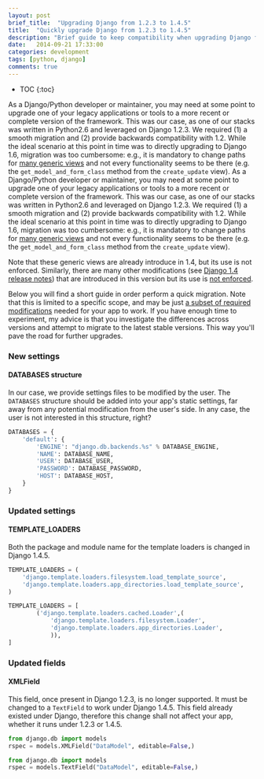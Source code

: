 ```yaml
---
layout: post
brief_title:  "Upgrading Django from 1.2.3 to 1.4.5"
title:  "Quickly upgrade Django from 1.2.3 to 1.4.5"
description: "Brief guide to keep compatibility when upgrading Django from 1.2.3 to 1.4.5"
date:   2014-09-21 17:33:00
categories: development
tags: [python, django]
comments: true
---
```


* TOC
{:toc}

As a Django/Python developer or maintainer, you may need at some point to upgrade one of your legacy applications or tools to a more recent or complete version of the framework. This was our case, as one of our stacks was written in Python2.6 and leveraged on Django 1.2.3. We required (1) a smooth migration and (2) provide backwards compatibility with 1.2. <!--more-->While the ideal scenario at this point in time was to directly upgrading to Django 1.6, migration was too cumbersome: e.g., it is mandatory to change paths for [many generic views](https://docs.djangoproject.com/en/1.4/topics/generic-views-migration/) and not every functionality seems to be there (e.g. the <code>get_model_and_form_class</code> method from the <code>create_update</code> view).
As a Django/Python developer or maintainer, you may need at some point to upgrade one of your legacy applications or tools to a more recent or complete version of the framework. This was our case, as one of our stacks was written in Python2.6 and leveraged on Django 1.2.3. We required (1) a smooth migration and (2) provide backwards compatibility with 1.2. While the ideal scenario at this point in time was to directly upgrading to Django 1.6, migration was too cumbersome: e.g., it is mandatory to change paths for [many generic views](https://docs.djangoproject.com/en/1.4/topics/generic-views-migration/) and not every functionality seems to be there (e.g. the <code>get_model_and_form_class</code> method from the <code>create_update</code> view).

Note that these generic views are already introduce in 1.4, but its use is not enforced. Similarly, there are many other modifications (see [Django 1.4 release notes](https://docs.djangoproject.com/en/1.5/releases/1.4/)) that are introduced in this version but its use is <u>not enforced</u>.

Below you will find a short guide in order perform a quick migration. Note that this is limited to a specific scope, and may be just <u>a subset of required modifications</u> needed for your app to work. If you have enough time to experiment, my advice is that you investigate the differences across versions and attempt to migrate to the latest stable versions. This way you'll pave the road for further upgrades.

### New settings

#### DATABASES structure

In our case, we provide settings files to be modified by the user. The <code>DATABASES</code> structure should be added into your app's static settings, far away from any potential modification from the user's side. In any case, the user is not interested in this structure, right?

```python
DATABASES = {
    'default': {
        'ENGINE': "django.db.backends.%s" % DATABASE_ENGINE,
        'NAME': DATABASE_NAME,
        'USER': DATABASE_USER,
        'PASSWORD': DATABASE_PASSWORD,
        'HOST': DATABASE_HOST,
    }
}
```

### Updated settings

#### TEMPLATE_LOADERS

Both the package and module name for the template loaders is changed in Django 1.4.5.

```python
TEMPLATE_LOADERS = (
    'django.template.loaders.filesystem.load_template_source',
    'django.template.loaders.app_directories.load_template_source',
)
```
```python
TEMPLATE_LOADERS = [
        ('django.template.loaders.cached.Loader',(
            'django.template.loaders.filesystem.Loader',
            'django.template.loaders.app_directories.Loader',
            )),
]
```

### Updated fields

#### XMLField

This field, once present in Django 1.2.3, is no longer supported. It must be changed to a <code>TextField</code> to work under Django 1.4.5. This field already existed under Django, therefore this change shall not affect your app, whether it runs under 1.2.3 or 1.4.5.

```python
from django.db import models
rspec = models.XMLField("DataModel", editable=False,)
```

```python
from django.db import models
rspec = models.TextField("DataModel", editable=False,)
```
